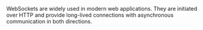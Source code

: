 WebSockets are widely used in modern web applications. They are initiated over HTTP and provide long-lived connections with asynchronous communication in both directions.